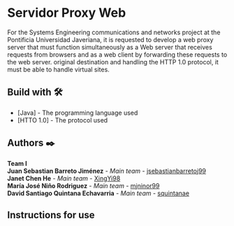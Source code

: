 # Servidor Proxy Web
For the Systems Engineering communications and networks project at the Pontificia Universidad Javeriana, it is requested to develop a web proxy server that must function simultaneously as a Web server that receives requests from browsers and as a web client by forwarding these requests to the web server. original destination and handling the HTTP 1.0 protocol, it must be able to handle virtual sites.

## Build with 🛠️
* [Java] - The programming language used
* [HTTO 1.0] - The protocol used

## Authors ✒️
**Team I**<br />
**Juan Sebastian Barreto Jiménez** - *Main team* - [jsebastianbarretoj99](https://github.com/jsebastianbarretoj99)<br />
**Janet Chen He** - *Main team* - [XingYi98 ](https://github.com/squintanae)<br />
**María José Niño Rodriguez** - *Main team* - [mjninor99](https://github.com/mjninor99)<br />
**David Santiago Quintana Echavarria** - *Main team* - [squintanae](https://github.com/XingYi98)<br />

## Instructions for use
